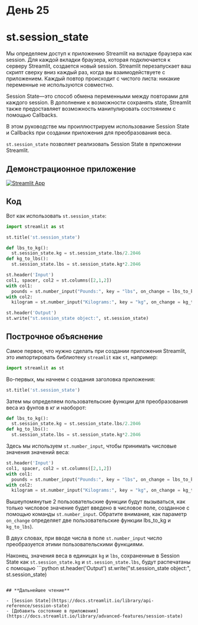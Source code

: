 # День 25

# **st.session_state**

Мы определяем доступ к приложению Streamlit на вкладке браузера как session. Для каждой вкладки браузера, которая подключается к серверу Streamlit, создается новый session. Streamlit перезапускает ваш скрипт сверху вниз каждый раз, когда вы взаимодействуете с приложением. Каждый повтор происходит с чистого листа: никакие переменные не используются совместно.

Session State—это способ обмена переменными между повторами для каждого session. В дополнение к возможности сохранять state, Streamlit также предоставляет возможность манипулировать состоянием с помощью Callbacks.

В этом руководстве мы проиллюстрируем использование Session State и Callbacks при создании приложения для преобразования веса.

`st.session_state` позволяет реализовать Session State в приложении Streamlit.

## **Демонстрационное приложение**

[![Streamlit App](https://static.streamlit.io/badges/streamlit_badge_black_white.svg)](https://share.streamlit.io/dataprofessor/st.session_state/)

## **Код**

Вот как использовать `st.session_state`:

```python
import streamlit as st

st.title('st.session_state')

def lbs_to_kg():
  st.session_state.kg = st.session_state.lbs/2.2046
def kg_to_lbs():
  st.session_state.lbs = st.session_state.kg*2.2046

st.header('Input')
col1, spacer, col2 = st.columns([2,1,2])
with col1:
  pounds = st.number_input("Pounds:", key = "lbs", on_change = lbs_to_kg)
with col2:
  kilogram = st.number_input("Kilograms:", key = "kg", on_change = kg_to_lbs)

st.header('Output')
st.write("st.session_state object:", st.session_state)
```

## **Построчное объяснение**

Самое первое, что нужно сделать при создании приложения Streamlit, это импортировать библиотеку `streamlit` как `st`, например:
```python
import streamlit as st
```

Во-первых, мы начнем с создания заголовка приложения:

```python
st.title('st.session_state')
```

Затем мы определяем пользовательские функции для преобразования веса из фунтов в кг и наоборот:

```python
def lbs_to_kg():
  st.session_state.kg = st.session_state.lbs/2.2046
def kg_to_lbs():
  st.session_state.lbs = st.session_state.kg*2.2046
```

Здесь мы используем `st.number_input`, чтобы принимать числовые значения значений веса:

```python
st.header('Input')
col1, spacer, col2 = st.columns([2,1,2])
with col1:
  pounds = st.number_input("Pounds:", key = "lbs", on_change = lbs_to_kg)
with col2:
  kilogram = st.number_input("Kilograms:", key = "kg", on_change = kg_to_lbs)
```

Вышеупомянутые 2 пользовательские функции будут вызываться, как только числовое значение будет введено в числовое поле, созданное с помощью команды `st.number_input`. Обратите внимание, как параметр `on_change` определяет две пользовательские функции lbs_to_kg и `kg_to_lbs`).

В двух словах, при вводе числа в поле `st.number_input` число преобразуется этими пользовательскими функциями.

Наконец, значения веса в единицах `kg` и `lbs`, сохраненные в Session State как `st.session_state.kg` и `st.session_state.lbs`, будут распечатаны с помощью ```python
st.header('Output')
st.write("st.session_state object:", st.session_state)
```

## **Дальнейшее чтение**

- [Session State](https://docs.streamlit.io/library/api-reference/session-state)
- [Добавить состояние в приложения](https://docs.streamlit.io/library/advanced-features/session-state)
